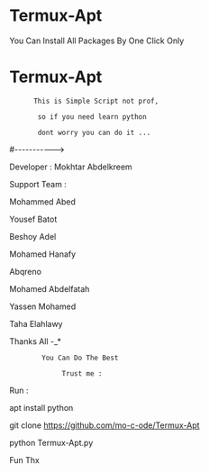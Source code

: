 # Termux-Apt
You Can Install All Packages By One Click Only
# Termux-Apt
          This is Simple Script not prof,

           so if you need learn python 

           dont worry you can do it ...

#----------->

Developer : Mokhtar Abdelkreem

Support Team :

Mohammed Abed

Yousef Batot 

Beshoy Adel

Mohamed Hanafy

Abqreno 

Mohamed Abdelfatah 

Yassen Mohamed 

Taha Elahlawy

Thanks All -_*

            You Can Do The Best 

                 Trust me : 

Run : 

apt install python

git clone https://github.com/mo-c-ode/Termux-Apt

python Termux-Apt.py

Fun
Thx
